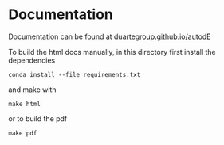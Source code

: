# Documentation

Documentation can be found at
[duartegroup.github.io/autodE](https://duartegroup.github.io/autodE/)

To build the html docs manually, in this directory first install the dependencies

```
conda install --file requirements.txt
```

and make with

```
make html
```

or to build the pdf
```
make pdf
```